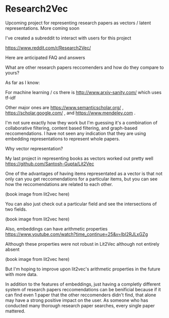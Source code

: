 # Research2Vec

Upcoming project for representing research papers as vectors / latent representations. More coming soon 

I've created a subreddit to interact with users for this project

https://www.reddit.com/r/Research2Vec/

Here are anticipated FAQ and answers

What are other research papers reccomenders and how do they compare to yours?

As far as I know:

For machine learning / cs there is http://www.arxiv-sanity.com/ which uses tf-idf

Other major ones are https://www.semanticscholar.org/ , https://scholar.google.com/ , and https://www.mendeley.com . 

I'm not sure exactly how they work but I'm guessing it's a combination of collaborative filtering, content based filtering, and graph-based reccomendations. I have not seen any indication that they are using embedding representations to represent whole papers. 

Why vector representation?

My last project in representing books as vectors worked out pretty well 
https://github.com/Santosh-Gupta/Lit2Vec

One of the advantages of having items representated as a vector is that not only can you get reccomendations for a particular items, but you can see how the reccomendations are related to each other. 

(book image from lit2vec here)

You can also just check out a particular field and see the intersections of two fields. 

(book image from lit2vec here)

Also, embeddings can have arithmetic properties
https://www.youtube.com/watch?time_continue=25&v=IbI2RJLxGZg

Although these properties were not robust in Lit2Vec although not entirely absent

(book image from lit2vec here)

But I'm hoping to improve upon lit2vec's arithmetic properties in the future with more data. 

In addition to the features of embeddings, just having a completly different system of research papers reccomendations can be benificial because if it can find even 1 paper that the other reccomenders didn't find, that alone may have a strong positive impact on the user. As someone who has conducted many thorough research paper searches, every single paper mattered. 
